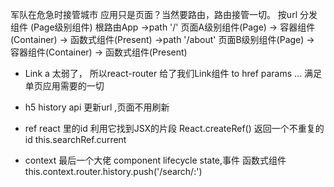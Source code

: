 军队在危急时接管城市
应用只是页面？当然要路由，路由接管一切。
按url 分发组件 (Page级别组件) 
根路由App 
  ->path '/' 页面A级别组件(Page) -> 容器组件(Container) -> 函数式组件(Present)
  ->path '/about' 页面B级别组件(Page) -> 容器组件(Container) -> 函数式组件(Present)

- Link
  a 太弱了， 所以react-router 给了我们Link组件
  to href params ... 满足单页应用需要的一切

- h5 history api 更新url ,页面不用刷新

- ref react 里的id 利用它找到JSX的片段
  React.createRef() 返回一个不重复的id
  this.searchRef.current

- context 最后一个大佬 component lifecycle state,事件 函数式组件
  this.context.router.history.push('/search/:')